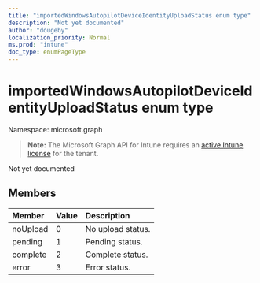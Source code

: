 ```yaml
---
title: "importedWindowsAutopilotDeviceIdentityUploadStatus enum type"
description: "Not yet documented"
author: "dougeby"
localization_priority: Normal
ms.prod: "intune"
doc_type: enumPageType
---
```


# importedWindowsAutopilotDeviceIdentityUploadStatus enum type

Namespace: microsoft.graph

> **Note:** The Microsoft Graph API for Intune requires an [active Intune license](https://go.microsoft.com/fwlink/?linkid=839381) for the tenant.

Not yet documented

## Members
|Member|Value|Description|
|:---|:---|:---|
|noUpload|0|No upload status.|
|pending|1|Pending status.|
|complete|2|Complete status.|
|error|3|Error status.|




